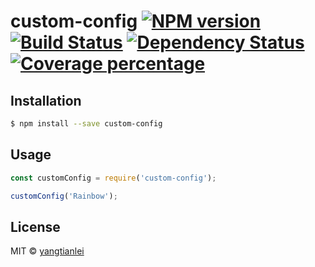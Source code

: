 # custom-config [![NPM version][npm-image]][npm-url] [![Build Status][travis-image]][travis-url] [![Dependency Status][daviddm-image]][daviddm-url] [![Coverage percentage][coveralls-image]][coveralls-url]
> 

## Installation

```sh
$ npm install --save custom-config
```

## Usage

```js
const customConfig = require('custom-config');

customConfig('Rainbow');
```
## License

MIT © [yangtianlei]()


[npm-image]: https://badge.fury.io/js/custom-config.svg
[npm-url]: https://npmjs.org/package/custom-config
[travis-image]: https://travis-ci.com//custom-config.svg?branch=master
[travis-url]: https://travis-ci.com//custom-config
[daviddm-image]: https://david-dm.org//custom-config.svg?theme=shields.io
[daviddm-url]: https://david-dm.org//custom-config
[coveralls-image]: https://coveralls.io/repos//custom-config/badge.svg
[coveralls-url]: https://coveralls.io/r//custom-config
